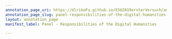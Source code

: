 ```yaml
---
annotation_page_uri: https://UlrikeFu.github.io/ESU2019ersterVersuch/annotations/panel-responsibilities-of-the-digital-humanities-canvas-1-prof--dr--elisabeth-burr.json
annotation_page_slug: panel-responsibilities-of-the-digital-humanities-canvas-1-prof--dr--elisabeth-burr
layout: annotation_page
manifest_label: Panel - Responsibilities of the Digital Humanities

---
```

